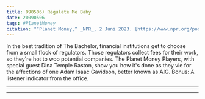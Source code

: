 ```yaml
---
title: 090506) Regulate Me Baby
date: 20090506
tags: #PlanetMoney
citation: "“Planet Money,” _NPR_, 2 Juni 2023. [https://www.npr.org/podcasts/510289/planet-money](https://www.npr.org/podcasts/510289/planet-money) (diakses 4 Juni 2023)."
---
```


In the best tradition of The Bachelor, financial institutions get to choose from a small flock of regulators. Those regulators collect fees for their work, so they're hot to woo potential companies. The Planet Money Players, with special guest Dina Temple Raston, show you how it's done as they vie for the affections of one Adam Isaac Gavidson, better known as AIG. Bonus: A listener indicator from the office.

----



----
